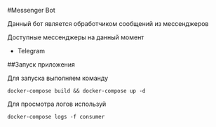 #Messenger Bot

Данный бот является обработчиком сообщений из мессенджеров

Доступные мессенджеры на данный момент
* Telegram

##Запуск приложения 

Для запуска выполняем команду
```
docker-compose build && docker-compose up -d
```
Для просмотра логов используй
```
docker-compose logs -f consumer 
```